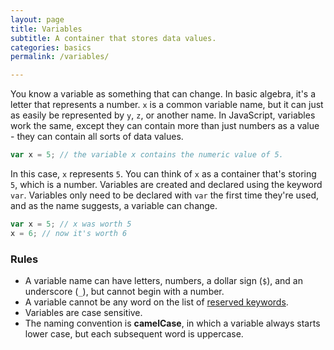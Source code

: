```yaml
---
layout: page
title: Variables
subtitle: A container that stores data values.
categories: basics
permalink: /variables/

---
```


You know a variable as something that can change. In basic algebra, it's a letter that represents a number. `x` is a common variable name, but it can just as easily be represented by `y`, `z`, or another name. In JavaScript, variables work the same, except they can contain more than just numbers as a value - they can contain all sorts of data values.

```js
var x = 5; // the variable x contains the numeric value of 5.
```

In this case, `x` represents `5`. You can think of `x` as a container that's storing `5`, which is a number. Variables are created and declared using the keyword `var`. Variables only need to be declared with `var` the first time they're used, and as the name suggests, a variable can change.

```js
var x = 5; // x was worth 5
x = 6; // now it's worth 6
```

### Rules

- A variable name can have letters, numbers, a dollar sign (`$`), and an underscore (`_`), but cannot begin with a number.
- A variable cannot be any word on the list of [reserved keywords](http://www.w3schools.com/js/js_reserved.asp).
- Variables are case sensitive.
- The naming convention is **camelCase**, in which a variable always starts lower case, but each subsequent word is uppercase.

